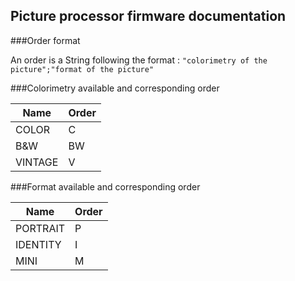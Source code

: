 ## Picture processor firmware documentation

###Order format

An order is a String following the format : 
	``
	"colorimetry of the picture";"format of the picture"
	``

###Colorimetry available and corresponding order

| Name    | Order  |  
|-------  |--------|
| COLOR   |  C     |  
| B&W     |  BW    |  
| VINTAGE |  V     |  

###Format available and corresponding order

| Name     | Order  |  
|----------|--------|
| PORTRAIT |  P     |  
| IDENTITY |  I     |  
| MINI     |  M     |  